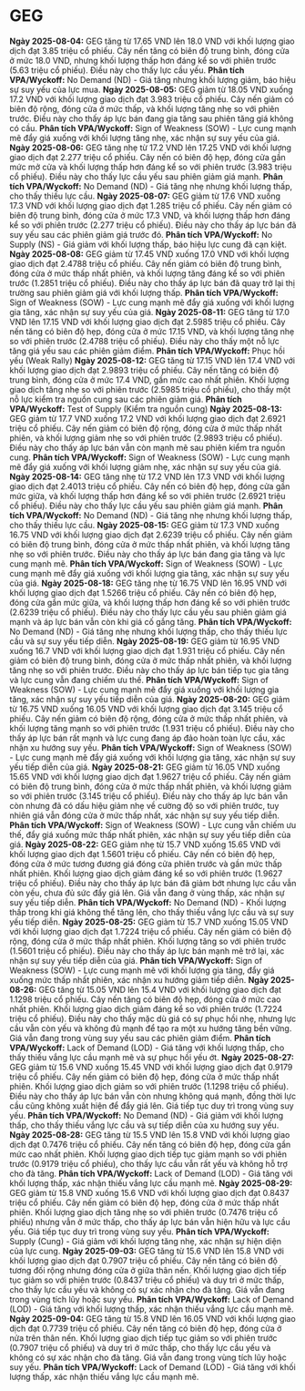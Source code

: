 # GEG

**Ngày 2025-08-04:** GEG tăng từ 17.65 VND lên 18.0 VND với khối lượng giao dịch đạt 3.85 triệu cổ phiếu. Cây nến tăng có biên độ trung bình, đóng cửa ở mức 18.0 VND, nhưng khối lượng thấp hơn đáng kể so với phiên trước (5.63 triệu cổ phiếu). Điều này cho thấy lực cầu yếu. **Phân tích VPA/Wyckoff:** No Demand (ND) - Giá tăng nhưng khối lượng giảm, báo hiệu sự suy yếu của lực mua.
**Ngày 2025-08-05:** GEG giảm từ 18.05 VND xuống 17.2 VND với khối lượng giao dịch đạt 3.983 triệu cổ phiếu. Cây nến giảm có biên độ rộng, đóng cửa ở mức thấp, và khối lượng tăng nhẹ so với phiên trước. Điều này cho thấy áp lực bán đang gia tăng sau phiên tăng giá không có cầu. **Phân tích VPA/Wyckoff:** Sign of Weakness (SOW) - Lực cung mạnh mẽ đẩy giá xuống với khối lượng tăng nhẹ, xác nhận sự suy yếu của giá.
**Ngày 2025-08-06:** GEG tăng nhẹ từ 17.2 VND lên 17.25 VND với khối lượng giao dịch đạt 2.277 triệu cổ phiếu. Cây nến có biên độ hẹp, đóng cửa gần mức mở cửa và khối lượng thấp hơn đáng kể so với phiên trước (3.983 triệu cổ phiếu). Điều này cho thấy lực cầu yếu sau phiên giảm giá mạnh. **Phân tích VPA/Wyckoff:** No Demand (ND) - Giá tăng nhẹ nhưng khối lượng thấp, cho thấy thiếu lực cầu.
**Ngày 2025-08-07:** GEG giảm từ 17.6 VND xuống 17.3 VND với khối lượng giao dịch đạt 1.285 triệu cổ phiếu. Cây nến giảm có biên độ trung bình, đóng cửa ở mức 17.3 VND, và khối lượng thấp hơn đáng kể so với phiên trước (2.277 triệu cổ phiếu). Điều này cho thấy áp lực bán đã suy yếu sau các phiên giảm giá trước đó. **Phân tích VPA/Wyckoff:** No Supply (NS) - Giá giảm với khối lượng thấp, báo hiệu lực cung đã cạn kiệt.
**Ngày 2025-08-08:** GEG giảm từ 17.45 VND xuống 17.0 VND với khối lượng giao dịch đạt 2.4788 triệu cổ phiếu. Cây nến giảm có biên độ trung bình, đóng cửa ở mức thấp nhất phiên, và khối lượng tăng đáng kể so với phiên trước (1.2851 triệu cổ phiếu). Điều này cho thấy áp lực bán đã quay trở lại thị trường sau phiên giảm giá với khối lượng thấp. **Phân tích VPA/Wyckoff:** Sign of Weakness (SOW) - Lực cung mạnh mẽ đẩy giá xuống với khối lượng gia tăng, xác nhận sự suy yếu của giá.
**Ngày 2025-08-11:** GEG tăng từ 17.0 VND lên 17.15 VND với khối lượng giao dịch đạt 2.5985 triệu cổ phiếu. Cây nến tăng có biên độ hẹp, đóng cửa ở mức 17.15 VND, và khối lượng tăng nhẹ so với phiên trước (2.4788 triệu cổ phiếu). Điều này cho thấy một nỗ lực tăng giá yếu sau các phiên giảm điểm. **Phân tích VPA/Wyckoff:** Phục hồi yếu (Weak Rally)
**Ngày 2025-08-12:** GEG tăng từ 17.15 VND lên 17.4 VND với khối lượng giao dịch đạt 2.9893 triệu cổ phiếu. Cây nến tăng có biên độ trung bình, đóng cửa ở mức 17.4 VND, gần mức cao nhất phiên. Khối lượng giao dịch tăng nhẹ so với phiên trước (2.5985 triệu cổ phiếu), cho thấy một nỗ lực kiểm tra nguồn cung sau các phiên giảm giá. **Phân tích VPA/Wyckoff:** Test of Supply (Kiểm tra nguồn cung)
**Ngày 2025-08-13:** GEG giảm từ 17.7 VND xuống 17.2 VND với khối lượng giao dịch đạt 2.6921 triệu cổ phiếu. Cây nến giảm có biên độ rộng, đóng cửa ở mức thấp nhất phiên, và khối lượng giảm nhẹ so với phiên trước (2.9893 triệu cổ phiếu). Điều này cho thấy áp lực bán vẫn còn mạnh mẽ sau phiên kiểm tra nguồn cung. **Phân tích VPA/Wyckoff:** Sign of Weakness (SOW) - Lực cung mạnh mẽ đẩy giá xuống với khối lượng giảm nhẹ, xác nhận sự suy yếu của giá.
**Ngày 2025-08-14:** GEG tăng nhẹ từ 17.2 VND lên 17.3 VND với khối lượng giao dịch đạt 2.4013 triệu cổ phiếu. Cây nến có biên độ hẹp, đóng cửa gần mức giữa, và khối lượng thấp hơn đáng kể so với phiên trước (2.6921 triệu cổ phiếu). Điều này cho thấy lực cầu yếu sau phiên giảm giá mạnh. **Phân tích VPA/Wyckoff:** No Demand (ND) - Giá tăng nhẹ nhưng khối lượng thấp, cho thấy thiếu lực cầu.
**Ngày 2025-08-15:** GEG giảm từ 17.3 VND xuống 16.75 VND với khối lượng giao dịch đạt 2.6239 triệu cổ phiếu. Cây nến giảm có biên độ trung bình, đóng cửa ở mức thấp nhất phiên, và khối lượng tăng nhẹ so với phiên trước. Điều này cho thấy áp lực bán đang gia tăng và lực cung mạnh mẽ. **Phân tích VPA/Wyckoff:** Sign of Weakness (SOW) - Lực cung mạnh mẽ đẩy giá xuống với khối lượng gia tăng, xác nhận sự suy yếu của giá.
**Ngày 2025-08-18:** GEG tăng nhẹ từ 16.75 VND lên 16.95 VND với khối lượng giao dịch đạt 1.5266 triệu cổ phiếu. Cây nến có biên độ hẹp, đóng cửa gần mức giữa, và khối lượng thấp hơn đáng kể so với phiên trước (2.6239 triệu cổ phiếu). Điều này cho thấy lực cầu yếu sau phiên giảm giá mạnh và áp lực bán vẫn còn khi giá cố gắng tăng. **Phân tích VPA/Wyckoff:** No Demand (ND) - Giá tăng nhẹ nhưng khối lượng thấp, cho thấy thiếu lực cầu và sự suy yếu tiếp diễn.
**Ngày 2025-08-19:** GEG giảm từ 16.95 VND xuống 16.7 VND với khối lượng giao dịch đạt 1.931 triệu cổ phiếu. Cây nến giảm có biên độ trung bình, đóng cửa ở mức thấp nhất phiên, và khối lượng tăng nhẹ so với phiên trước. Điều này cho thấy áp lực bán tiếp tục gia tăng và lực cung vẫn đang chiếm ưu thế. **Phân tích VPA/Wyckoff:** Sign of Weakness (SOW) - Lực cung mạnh mẽ đẩy giá xuống với khối lượng gia tăng, xác nhận sự suy yếu tiếp diễn của giá.
**Ngày 2025-08-20:** GEG giảm từ 16.75 VND xuống 16.05 VND với khối lượng giao dịch đạt 3.145 triệu cổ phiếu. Cây nến giảm có biên độ rộng, đóng cửa ở mức thấp nhất phiên, và khối lượng tăng mạnh so với phiên trước (1.931 triệu cổ phiếu). Điều này cho thấy áp lực bán rất mạnh và lực cung đang áp đảo hoàn toàn lực cầu, xác nhận xu hướng suy yếu. **Phân tích VPA/Wyckoff:** Sign of Weakness (SOW) - Lực cung mạnh mẽ đẩy giá xuống với khối lượng gia tăng, xác nhận sự suy yếu tiếp diễn của giá.
**Ngày 2025-08-21:** GEG giảm từ 16.05 VND xuống 15.65 VND với khối lượng giao dịch đạt 1.9627 triệu cổ phiếu. Cây nến giảm có biên độ trung bình, đóng cửa ở mức thấp nhất phiên, và khối lượng giảm so với phiên trước (3.145 triệu cổ phiếu). Điều này cho thấy áp lực bán vẫn còn nhưng đã có dấu hiệu giảm nhẹ về cường độ so với phiên trước, tuy nhiên giá vẫn đóng cửa ở mức thấp nhất, xác nhận sự suy yếu tiếp diễn. **Phân tích VPA/Wyckoff:** Sign of Weakness (SOW) - Lực cung vẫn chiếm ưu thế, đẩy giá xuống mức thấp nhất phiên, xác nhận sự suy yếu tiếp diễn của giá.
**Ngày 2025-08-22:** GEG giảm nhẹ từ 15.7 VND xuống 15.65 VND với khối lượng giao dịch đạt 1.5601 triệu cổ phiếu. Cây nến có biên độ hẹp, đóng cửa ở mức tương đương giá đóng cửa phiên trước và gần mức thấp nhất phiên. Khối lượng giao dịch giảm đáng kể so với phiên trước (1.9627 triệu cổ phiếu). Điều này cho thấy áp lực bán đã giảm bớt nhưng lực cầu vẫn còn yếu, chưa đủ sức đẩy giá lên. Giá vẫn đang ở vùng thấp, xác nhận sự suy yếu tiếp diễn. **Phân tích VPA/Wyckoff:** No Demand (ND) - Khối lượng thấp trong khi giá không thể tăng lên, cho thấy thiếu vắng lực cầu và sự suy yếu tiếp diễn.
**Ngày 2025-08-25:** GEG giảm từ 15.7 VND xuống 15.05 VND với khối lượng giao dịch đạt 1.7224 triệu cổ phiếu. Cây nến giảm có biên độ rộng, đóng cửa ở mức thấp nhất phiên. Khối lượng tăng so với phiên trước (1.5601 triệu cổ phiếu). Điều này cho thấy áp lực bán mạnh mẽ trở lại, xác nhận sự suy yếu tiếp diễn của giá. **Phân tích VPA/Wyckoff:** Sign of Weakness (SOW) - Lực cung mạnh mẽ với khối lượng gia tăng, đẩy giá xuống mức thấp nhất phiên, xác nhận xu hướng giảm tiếp diễn.
**Ngày 2025-08-26:** GEG tăng từ 15.05 VND lên 15.4 VND với khối lượng giao dịch đạt 1.1298 triệu cổ phiếu. Cây nến tăng có biên độ hẹp, đóng cửa ở mức cao nhất phiên. Khối lượng giao dịch giảm đáng kể so với phiên trước (1.7224 triệu cổ phiếu). Điều này cho thấy mặc dù giá có sự phục hồi nhẹ, nhưng lực cầu vẫn còn yếu và không đủ mạnh để tạo ra một xu hướng tăng bền vững. Giá vẫn đang trong vùng suy yếu sau các phiên giảm điểm. **Phân tích VPA/Wyckoff:** Lack of Demand (LOD) - Giá tăng với khối lượng thấp, cho thấy thiếu vắng lực cầu mạnh mẽ và sự phục hồi yếu ớt.
**Ngày 2025-08-27:** GEG giảm từ 15.6 VND xuống 15.45 VND với khối lượng giao dịch đạt 0.9179 triệu cổ phiếu. Cây nến giảm có biên độ hẹp, đóng cửa ở mức thấp nhất phiên. Khối lượng giao dịch giảm so với phiên trước (1.1298 triệu cổ phiếu). Điều này cho thấy áp lực bán vẫn còn nhưng không quá mạnh, đồng thời lực cầu cũng không xuất hiện để đẩy giá lên. Giá tiếp tục duy trì trong vùng suy yếu. **Phân tích VPA/Wyckoff:** No Demand (ND) - Giá giảm với khối lượng thấp, cho thấy thiếu vắng lực cầu và sự tiếp diễn của xu hướng suy yếu.
**Ngày 2025-08-28:** GEG tăng từ 15.5 VND lên 15.8 VND với khối lượng giao dịch đạt 0.7476 triệu cổ phiếu. Cây nến tăng có biên độ hẹp, đóng cửa gần mức cao nhất phiên. Khối lượng giao dịch tiếp tục giảm mạnh so với phiên trước (0.9179 triệu cổ phiếu), cho thấy lực cầu vẫn rất yếu và không hỗ trợ cho đà tăng. **Phân tích VPA/Wyckoff:** Lack of Demand (LOD) - Giá tăng với khối lượng thấp, xác nhận thiếu vắng lực cầu mạnh mẽ.
**Ngày 2025-08-29:** GEG giảm từ 15.8 VND xuống 15.6 VND với khối lượng giao dịch đạt 0.8437 triệu cổ phiếu. Cây nến giảm có biên độ hẹp, đóng cửa ở mức thấp nhất phiên. Khối lượng giao dịch tăng nhẹ so với phiên trước (0.7476 triệu cổ phiếu) nhưng vẫn ở mức thấp, cho thấy áp lực bán vẫn hiện hữu và lực cầu yếu. Giá tiếp tục duy trì trong vùng suy yếu. **Phân tích VPA/Wyckoff:** Supply (Cung) - Giá giảm với khối lượng tăng nhẹ, xác nhận sự hiện diện của lực cung.
**Ngày 2025-09-03:** GEG tăng từ 15.6 VND lên 15.8 VND với khối lượng giao dịch đạt 0.7907 triệu cổ phiếu. Cây nến tăng có biên độ tương đối rộng nhưng đóng cửa ở giữa thân nến. Khối lượng giao dịch tiếp tục giảm so với phiên trước (0.8437 triệu cổ phiếu) và duy trì ở mức thấp, cho thấy lực cầu yếu và không có sự xác nhận cho đà tăng. Giá vẫn đang trong vùng tích lũy hoặc suy yếu. **Phân tích VPA/Wyckoff:** Lack of Demand (LOD) - Giá tăng với khối lượng thấp, xác nhận thiếu vắng lực cầu mạnh mẽ.
**Ngày 2025-09-04:** GEG tăng từ 15.8 VND lên 16.05 VND với khối lượng giao dịch đạt 0.7739 triệu cổ phiếu. Cây nến tăng có biên độ hẹp, đóng cửa ở nửa trên thân nến. Khối lượng giao dịch tiếp tục giảm so với phiên trước (0.7907 triệu cổ phiếu) và duy trì ở mức thấp, cho thấy lực cầu yếu và không có sự xác nhận cho đà tăng. Giá vẫn đang trong vùng tích lũy hoặc suy yếu. **Phân tích VPA/Wyckoff:** Lack of Demand (LOD) - Giá tăng với khối lượng thấp, xác nhận thiếu vắng lực cầu mạnh mẽ.
